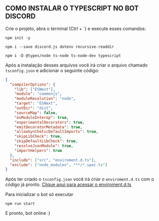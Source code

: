 ## COMO INSTALAR O TYPESCRIPT NO BOT DISCORD

Crie o projeto, abra o terminal (Ctrl + `) e execute esses comandos:

```npm init -y```

```npm i --save discord.js dotenv recursive-readdir```

```npm i -D @types/node ts-node ts-node-dev typescript```

Após a instalação desses arquivos você irá criar o arquivo chamado ``tsconfig.json`` e adicionar o seguinte código:

```json
{
  "compilerOptions": {
    "lib": ["ESNext"],
    "module": "commonjs",
    "moduleResolution": "node",
    "target": "ESNext",
    "outDir": "dist",
    "sourceMap": false,
    "esModuleInterop": true,
    "experimentalDecorators": true,
    "emitDecoratorMetadata": true,
    "allowSyntheticDefaultImports": true,
    "skipLibCheck": true,
    "skipDefaultLibCheck": true,
    "resolveJsonModule": true,
    "importHelpers": true
  },
  "include": ["src", "enviroment.d.ts"],
  "exclude": ["node_modules", "**/*.spec.ts"]
}

```

Após ter criado o ``tsconfig.json`` você irá criar o ``enviroment.d.ts`` com o código já pronto. [Clique aqui para acessar o enviroment.d.ts](https://github.com/aquelemesmo/scriptsBotDiscord/typescript/scripts/enviroment.d.ts)

Para inicializar o bot só executar

```npm run start```

E pronto, bot online :)
